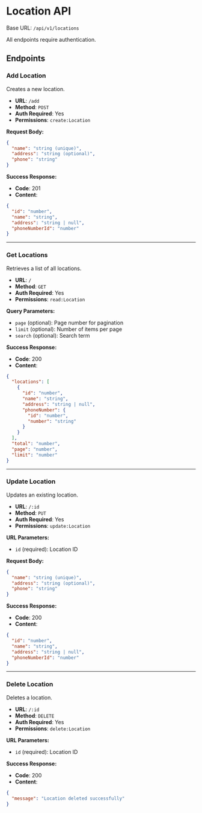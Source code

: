 # Location API

Base URL: `/api/v1/locations`

All endpoints require authentication.

## Endpoints

### Add Location
Creates a new location.

- **URL**: `/add`
- **Method**: `POST`
- **Auth Required**: Yes
- **Permissions**: `create:Location`

**Request Body:**
```json
{
  "name": "string (unique)",
  "address": "string (optional)",
  "phone": "string"
}
```

**Success Response:**
- **Code**: 201
- **Content**: 
```json
{
  "id": "number",
  "name": "string",
  "address": "string | null",
  "phoneNumberId": "number"
}
```

---

### Get Locations
Retrieves a list of all locations.

- **URL**: `/`
- **Method**: `GET`
- **Auth Required**: Yes
- **Permissions**: `read:Location`

**Query Parameters:**
- `page` (optional): Page number for pagination
- `limit` (optional): Number of items per page
- `search` (optional): Search term

**Success Response:**
- **Code**: 200
- **Content**: 
```json
{
  "locations": [
    {
      "id": "number",
      "name": "string",
      "address": "string | null",
      "phoneNumber": {
        "id": "number",
        "number": "string"
      }
    }
  ],
  "total": "number",
  "page": "number",
  "limit": "number"
}
```

---

### Update Location
Updates an existing location.

- **URL**: `/:id`
- **Method**: `PUT`
- **Auth Required**: Yes
- **Permissions**: `update:Location`

**URL Parameters:**
- `id` (required): Location ID

**Request Body:**
```json
{
  "name": "string (unique)",
  "address": "string (optional)",
  "phone": "string"
}
```

**Success Response:**
- **Code**: 200
- **Content**: 
```json
{
  "id": "number",
  "name": "string",
  "address": "string | null",
  "phoneNumberId": "number"
}
```

---

### Delete Location
Deletes a location.

- **URL**: `/:id`
- **Method**: `DELETE`
- **Auth Required**: Yes
- **Permissions**: `delete:Location`

**URL Parameters:**
- `id` (required): Location ID

**Success Response:**
- **Code**: 200
- **Content**: 
```json
{
  "message": "Location deleted successfully"
}
```
